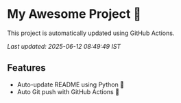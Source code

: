 # My Awesome Project 🚀

This project is automatically updated using GitHub Actions.

_Last updated: 2025-06-12 08:49:49 IST_

## Features
- Auto-update README using Python 🐍
- Auto Git push with GitHub Actions 🤖
